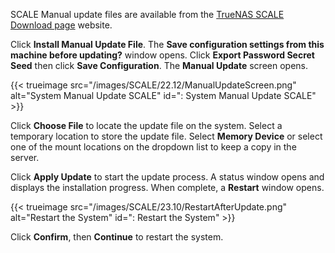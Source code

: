 ---
---

SCALE Manual update files are available from the [TrueNAS SCALE Download page](https://www.truenas.com/download-truenas-scale/) website.

Click **Install Manual Update File**.
The **Save configuration settings from this machine before updating?** window opens.
Click **Export Password Secret Seed** then click **Save Configuration**.
The **Manual Update** screen opens.

{{< trueimage src="/images/SCALE/22.12/ManualUpdateScreen.png" alt="System Manual Update SCALE" id=": System Manual Update SCALE" >}}

Click **Choose File** to locate the update file on the system.
Select a temporary location to store the update file. Select **Memory Device** or select one of the mount locations on the dropdown list to keep a copy in the server.

Click **Apply Update** to start the update process. A status window opens and displays the installation progress. When complete, a **Restart** window opens.

{{< trueimage src="/images/SCALE/23.10/RestartAfterUpdate.png" alt="Restart the System" id=": Restart the System" >}}

Click **Confirm**, then **Continue** to restart the system.